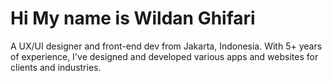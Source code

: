 Hi My name is Wildan Ghifari
======================================================================================================================================

A UX/UI designer and front-end dev from Jakarta, Indonesia.
With 5+ years of experience, I've designed and developed various apps and websites for clients and industries.
